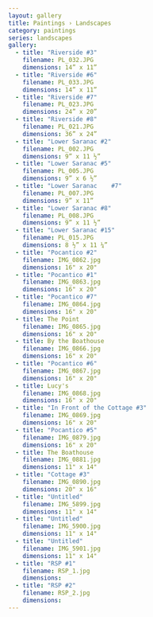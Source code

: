 ```yaml
---
layout: gallery
title: Paintings › Landscapes
category: paintings
series: landscapes
gallery:
  - title: "Riverside #3"
    filename: PL_032.JPG
    dimensions: 14” x 11”
  - title: "Riverside #6"
    filename: PL_033.JPG
    dimensions: 14” x 11”
  - title: "Riverside #7"
    filename: PL_023.JPG
    dimensions: 24” x 20”
  - title: "Riverside #8"
    filename: PL_021.JPG
    dimensions: 36” x 24”
  - title: "Lower Saranac #2"
    filename: PL_002.JPG
    dimensions: 9” x 11 ½”
  - title: "Lower Saranac #5"
    filename: PL_005.JPG
    dimensions: 9” x 6 ½”
  - title: "Lower Saranac	 #7"
    filename: PL_007.JPG
    dimensions: 9” x 11”
  - title: "Lower Saranac #8"
    filename: PL_008.JPG
    dimensions: 9” x 11 ½”
  - title: "Lower Saranac #15"
    filename: PL_015.JPG
    dimensions: 8 ½” x 11 ¼”
  - title: "Pocantico #2"
    filename: IMG_0862.jpg
    dimensions: 16" x 20"
  - title: "Pocantico #1"
    filename: IMG_0863.jpg
    dimensions: 16" x 20"
  - title: "Pocantico #7"
    filename: IMG_0864.jpg
    dimensions: 16" x 20"
  - title: The Point
    filename: IMG_0865.jpg
    dimensions: 16" x 20"
  - title: By the Boathouse
    filename: IMG_0866.jpg
    dimensions: 16" x 20"
  - title: "Pocantico #6"
    filename: IMG_0867.jpg
    dimensions: 16" x 20"
  - title: Lucy's
    filename: IMG_0868.jpg
    dimensions: 16" x 20"
  - title: "In Front of the Cottage #3"
    filename: IMG_0869.jpg
    dimensions: 16" x 20"
  - title: "Pocantico #5"
    filename: IMG_0879.jpg
    dimensions: 16" x 20"
  - title: The Boathouse
    filename: IMG_0881.jpg
    dimensions: 11" x 14"
  - title: "Cottage #3"
    filename: IMG_0890.jpg
    dimensions: 20" x 16"
  - title: "Untitled"
    filename: IMG_5899.jpg
    dimensions: 11" x 14"
  - title: "Untitled"
    filename: IMG_5900.jpg
    dimensions: 11" x 14"
  - title: "Untitled"
    filename: IMG_5901.jpg
    dimensions: 11" x 14"
  - title: "RSP #1"
    filename: RSP_1.jpg
    dimensions:
  - title: "RSP #2"
    filename: RSP_2.jpg
    dimensions:
---
```

